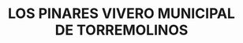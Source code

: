 ---
title: "LOS PINARES VIVERO MUNICIPAL DE TORREMOLINOS"
url: /torremolinos/los-pinares-vivero-municipal-de-torremolinos/
shop: centro de jardinería
---